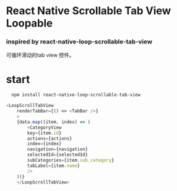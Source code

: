 # React Native Scrollable Tab View Loopable

### inspired by react-native-loop-scrollable-tab-view

可循环滑动的tab view 控件。

# start 

``` bash
  npm install react-native-loop-scrollable-tab-view

```


``` js
<LoopScrollTabView
    renderTabBar={() => <TabBar />}
    >
    {data.map((item, index) => (
        <CategoryView
        key={item.id}
        actions={actions}
        index={index}
        navigation={navigation}
        selectedId={selectedId}
        subCategories={item.sub_category}
        tabLabel={item.name}
        />
    ))}
    </LoopScrollTabView>
```
